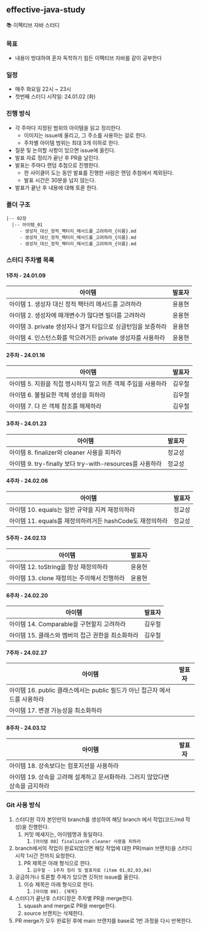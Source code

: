 ## effective-java-study

📚 이펙티브 자바 스터디

### 목표

+ 내용이 방대하여 혼자 독학하기 힘든 이펙티브 자바를 같이 공부한다

### 일정

+ 매주 화요일 22시 ~ 23시
+ 첫번째 스터디 시작일: 24.01.02 (화)

### 진행 방식

+ 각 주마다 지정된 범위의 아이템을 읽고 정리한다.
    + 이미지는 issue에 올리고, 그 주소를 사용하는 걸로 한다.
    + 주차별 아이템 범위는 최대 3개 이하로 한다.
+ 질문 및 논의할 사항이 있으면 issue에 올린다.
+ 발표 자료 정리가 끝난 후 PR을 날린다.
+ 발표는 주마다 랜덤 추첨으로 진행한다.
    + 한 사이클이 도는 동안 발표를 진행한 사람은 랜덤 추첨에서 제외된다.
    + 발표 시간은 30분을 넘지 않는다.
+ 발표가 끝난 후 내용에 대해 토론 한다.

### 폴더 구조

```
|-- 02장
  |-- 아이템_01
     - 생성자_대신_정적_팩터리_메서드를_고려하라_{이름}.md
     - 생성자_대신_정적_팩터리_메서드를_고려하라_{이름}.md
     - 생성자_대신_정적_팩터리_메서드를_고려하라_{이름}.md
```

### 스터디 주차별 목록

#### 1주차 - 24.01.09

| 아이템                                    | 발표자 | 
|----------------------------------------|-----|
| 아이템 1. 생성자 대신 정적 팩터리 메서드를 고려하라         | 윤용현 | 
| 아이템 2. 생성자에 매개변수가 많다면 빌더를 고려하라         | 윤용현 |
| 아이템 3. private 생성자나 열거 타입으로 싱글턴임을 보증하라 | 윤용현 | 
| 아이템 4. 인스턴스화를 막으려거든 private 생성자를 사용하라  | 윤용현 |

#### 2주차 - 24.01.16

| 아이템                                  | 발표자 | 
|--------------------------------------|-----|
| 아이템 5. 지원을 직접 명시하지 말고 의존 객체 주입을 사용하라 | 김우철 | 
| 아이템 6. 불필요한 객체 생성을 피하라               | 김우철 |
| 아이템 7. 다 쓴 객체 참조를 해제하라               | 김우철 | 

#### 3주차 - 24.01.23

| 아이템                                            | 발표자 | 
|------------------------------------------------|-----|
| 아이템 8. finalizer와 cleaner 사용을 피하라              | 정교성 | 
| 아이템 9. try-finally 보다 try-with-resources를 사용하라 | 정교성 |

#### 4주차 - 24.02.06

| 아이템                                     | 발표자 | 
|-----------------------------------------|-----|
| 아이템 10. equals는 일반 규약을 지켜 재정의하라         | 정교성 | 
| 아이템 11. equals를 재정의하려거든 hashCode도 재정의하라 | 정교성 |

#### 5주차 - 24.02.13

| 아이템                          | 발표자 | 
|------------------------------|-----|
| 아이템 12. toString을 항상 재정의하라   | 윤용현 | 
| 아이템 13. clone 재정의는 주의해서 진행하라 | 윤용현 |

#### 6주차 - 24.02.20

| 아이템                           | 발표자 | 
|-------------------------------|-----|
| 아이템 14. Comparable을 구현할지 고려하라 | 김우철 | 
| 아이템 15. 클래스와 멤버의 접근 권한을 최소화하라 | 김우철 |

#### 7주차 - 24.02.27

| 아이템                                               | 발표자 | 
|---------------------------------------------------|-----|
| 아이템 16. public 클래스에서는 public 필드가 아닌 접근자 메서드를 사용하라 |     | 
| 아이템 17. 변경 가능성을 최소화하라                             |     |

#### 8주차 - 24.03.12

| 아이템                                           | 발표자 | 
|-----------------------------------------------|-----|
| 아이템 18. 상속보다는 컴포지션을 사용하라                      |     | 
| 아이템 19. 상속을 고려해 설계하고 문서화하라. 그러지 않았다면 상속을 금지하라 |     |



### Git 사용 방식

1. 스터디원 각자 본인만의 branch를 생성하여 해당 branch 에서 작업(코드/md 작성)을 진행한다.
    1. 커밋 메세지는, 아이템명과 동일하다.
        1. `[아이템 08] finalizer와 cleaner 사용을 피하라`
2. branch에서의 작업이 완료되었으면 해당 작업에 대한 PR(main 브랜치)을 스터디 시작 1시간 전까지 요청한다.
    1. PR 제목은 아래 형식으로 한다.
        1. `김우철 - 1주차 정리 및 발표자료 (item 01,02,03,04)`
3. 궁금하거나 토론할 주제가 있으면 깃허브 issue를 올린다.
    1. 이슈 제목은 아래 형식으로 한다.
        1. `[아이템 08]. {제목}`
4. 스터디가 끝난후 스터디장은 주차별 PR을 merge한다.
    1. squash and merge로 PR을 merge한다.
    2. source 브랜치는 삭제한다.
5. PR merge가 모두 완료된 후에 main 브랜치를 base로 1번 과정을 다시 반복한다.
